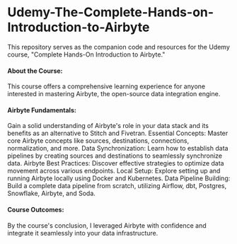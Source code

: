 # Udemy-The-Complete-Hands-on-Introduction-to-Airbyte

This repository serves as the companion code and resources for the Udemy course, "Complete Hands-On Introduction to Airbyte."

#### About the Course:

This course offers a comprehensive learning experience for anyone interested in mastering Airbyte, the open-source data integration engine.

#### Airbyte Fundamentals: 
Gain a solid understanding of Airbyte's role in your data stack and its benefits as an alternative to Stitch and Fivetran.
Essential Concepts: Master core Airbyte concepts like sources, destinations, connections, normalization, and more.
Data Synchronization: Learn how to establish data pipelines by creating sources and destinations to seamlessly synchronize data.
Airbyte Best Practices: Discover effective strategies to optimize data movement across various endpoints.
Local Setup: Explore setting up and running Airbyte locally using Docker and Kubernetes.
Data Pipeline Building: Build a complete data pipeline from scratch, utilizing Airflow, dbt, Postgres, Snowflake, Airbyte, and Soda.

#### Course Outcomes:
By the course's conclusion, I leveraged Airbyte with confidence and integrate it seamlessly into your data infrastructure.
